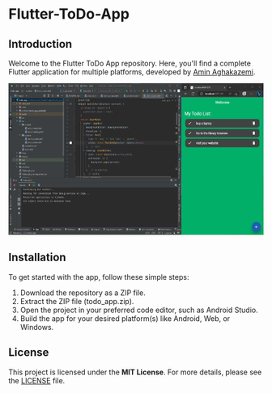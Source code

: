 # Flutter-ToDo-App

## Introduction

Welcome to the Flutter ToDo App repository. 
Here, you'll find a complete Flutter application for multiple platforms, developed by [Amin Aghakazemi](https://aminakazemi.info).

<p align="center">
  <img src="Image1.png" height="300px" alt="App Screenshot">
</p>

## Installation

To get started with the app, follow these simple steps:

1. Download the repository as a ZIP file.
2. Extract the ZIP file (todo_app.zip).
3. Open the project in your preferred code editor, such as Android Studio.
4. Build the app for your desired platform(s) like Android, Web, or Windows.

## License

This project is licensed under the **MIT License**. For more details, please see the [LICENSE](https://github.com/Amin-Aghakazemi/Flutter-ToDo-App/blob/main/LICENSE) file.
